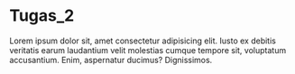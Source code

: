 # Tugas_2
Lorem ipsum dolor sit, amet consectetur adipisicing elit. Iusto ex debitis veritatis earum laudantium velit molestias cumque tempore sit, voluptatum accusantium. Enim, aspernatur ducimus? Dignissimos.
